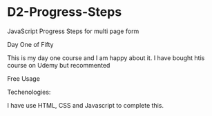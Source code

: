 # D2-Progress-Steps
JavaScript Progress Steps for multi page form


Day One of Fifty

This is my day one course and I am happy about it. I have bought htis course on Udemy but recommented

Free Usage

Techenologies:

I have use HTML, CSS and Javascript to complete this.